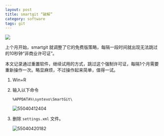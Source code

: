 ```yaml
---
layout: post
title: smartgit “破解”
category: software
tags: git
---
```

![](https://cdn.kelu.org/blog/tags/git.jpg)

上个月开始，smartgit 就调整了它的免费版策略，每隔一段时间就出现无法跳过的10秒钟“非商业许可证”。

本文记录通过重置软件，继续试用的方式，跳过这个强制许可证，每隔1个月需要重新操作一次。略显麻烦，不过操作起来简单，值得一试。

1. Win+R

2. 输入以下命令

   ```
   %APPDATA%\syntevo\SmartGit\
   ```

   ![55040412404](https://cdn.kelu.org/blog/2019/02/1550404124047.jpg)

3. 删除 `settings.xml` 文件。

   ![55040420182](https://cdn.kelu.org/blog/2019/02/1550404201828.jpg)